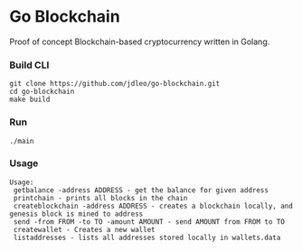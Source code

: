 # Go Blockchain

Proof of concept Blockchain-based cryptocurrency written in Golang.

### Build CLI

```
git clone https://github.com/jdleo/go-blockchain.git
cd go-blockchain
make build
```

### Run

```
./main
```

### Usage

```
Usage:
 getbalance -address ADDRESS - get the balance for given address
 printchain - prints all blocks in the chain
 createblockchain -address ADDRESS - creates a blockchain locally, and genesis block is mined to address
 send -from FROM -to TO -amount AMOUNT - send AMOUNT from FROM to TO
 createwallet - Creates a new wallet
 listaddresses - lists all addresses stored locally in wallets.data
```
